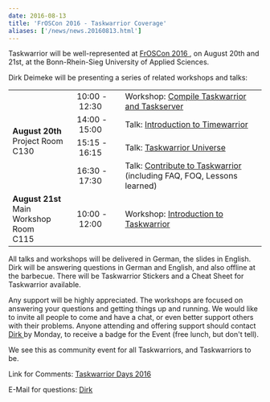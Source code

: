 ```yaml
---
date: 2016-08-13
title: 'FrOSCon 2016 - Taskwarrior Coverage'
aliases: ['/news/news.20160813.html']
---
```

<div class="col-md-8 main">
 <div class="row">
  <p>
   Taskwarrior will be well-represented at
   <a href="https://www.froscon.de">
    FrOSCon 2016
   </a>
   ,
            on August 20th and 21st, at the Bonn-Rhein-Sieg University of
            Applied Sciences.
  </p>
  <p>
   Dirk Deimeke will be presenting a series of related workshops and talks:
  </p>
  <table class="table table-striped">
   <tr>
    <td rowspan="4">
     <b>
      August 20th
     </b>
     <br/>
     Project Room
     <br/>
     C130
    </td>
    <td>
     10:00 - 12:30
    </td>
    <td>
     Workshop:
     <a href="https://programm.froscon.de/2016/events/1876.html">
      Compile Taskwarrior and Taskserver
     </a>
    </td>
   </tr>
   <tr>
    <td>
     14:00 - 15:00
    </td>
    <td>
     Talk:
     <a href="https://programm.froscon.de/2016/events/1877.html">
      Introduction to Timewarrior
     </a>
    </td>
   </tr>
   <tr>
    <td>
     15:15 - 16:15
    </td>
    <td>
     Talk:
     <a href="https://programm.froscon.de/2016/events/1878.html">
      Taskwarrior Universe
     </a>
    </td>
   </tr>
   <tr>
    <td>
     16:30 - 17:30
    </td>
    <td>
     Talk:
     <a href="https://programm.froscon.de/2016/events/1879.html">
      Contribute to Taskwarrior
     </a>
     (including FAQ, FOQ, Lessons learned)
    </td>
   </tr>
   <tr>
    <td>
     <b>
      August 21st
     </b>
     <br/>
     Main Workshop Room
     <br/>
     C115
    </td>
    <td>
     10:00 - 12:00
    </td>
    <td>
     Workshop:
     <a href="https://programm.froscon.de/2016/events/1702.html">
      Introduction to Taskwarrior
     </a>
    </td>
   </tr>
  </table>
  <p>
   All talks and workshops will be delivered in German, the slides in English.
            Dirk will be answering questions in German and English, and also offline at the barbecue.
            There will be Taskwarrior Stickers and a Cheat Sheet for Taskwarrior available.
  </p>
  <p>
   Any support will be highly appreciated.
            The workshops are focused on answering your questions and getting things up and running.
            We would like to invite all people to come and have a chat, or even better support others with their problems.
            Anyone attending and offering support should contact
   <a href="mailto:dirk@deimeke.net">
    Dirk
   </a>
   by Monday, to receive a badge for the Event (free lunch, but don't tell).
  </p>
  <p>
   We see this as community event for all Taskwarriors, and Taskwarriors to be.
  </p>
  <p>
   Link for Comments:
   <a href="https://www.deimeke.net/dirk/blog/index.php?/archives/3713-Taskwarrior-Days-2016-....html">
    Taskwarrior Days 2016
   </a>
  </p>
  <p>
   E-Mail for questions:
   <a href="mailto:dirk@deimeke.net">
    Dirk
    <a>
    </a>
   </a>
  </p>
  <br/>
  <br/>
 </div>
</div>

